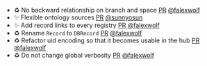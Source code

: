 - ♻️ No backward relationship on branch and space [PR](https://github.com/laminlabs/bionty/pull/256) [@falexwolf](https://github.com/falexwolf)
- ✨ Flexible ontology sources [PR](https://github.com/laminlabs/bionty/pull/250) [@sunnyosun](https://github.com/sunnyosun)
- ✨ Add record links to every registry [PR](https://github.com/laminlabs/bionty/pull/254) [@falexwolf](https://github.com/falexwolf)
- ♻️ Rename `Record` to `DBRecord` [PR](https://github.com/laminlabs/bionty/pull/251) [@falexwolf](https://github.com/falexwolf)
- ♻️ Refactor uid encoding so that it becomes usable in the hub [PR](https://github.com/laminlabs/bionty/pull/247) [@falexwolf](https://github.com/falexwolf)
- ♻️ Do not change global verbosity [PR](https://github.com/laminlabs/bionty/pull/245) [@falexwolf](https://github.com/falexwolf)
